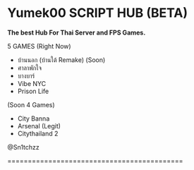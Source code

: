 # Yumek00 SCRIPT HUB (BETA)
**The best Hub For Thai Server and FPS Games.**

5 GAMES (Right Now)
- บ้านนอก (บ้านใต้ Remake) (Soon)
- ศาลาพักใจ
- บางบาร์
- Vibe NYC
- Prison Life

(Soon 4 Games)
- City Banna
- Arsenal (Legit)
- Citythailand 2

@Sn1tchzz

===========================================
